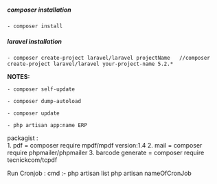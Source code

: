 ##### composer installation
	
	- composer install

##### laravel installation
	
	- composer create-project laravel/laravel projectName   //composer create-project laravel/laravel your-project-name 5.2.*

**NOTES:**
 
	- composer self-update
	
	- composer dump-autoload
	
	- composer update
	
	- php artisan app:name ERP

	
	
	
	
packagist  :	
	1. pdf = composer require mpdf/mpdf version:1.4
	2. mail = composer require phpmailer/phpmailer
	3. barcode generate = composer require tecnickcom/tcpdf

Run Cronjob :
cmd :- 
		php artisan list
		php artisan nameOfCronJob